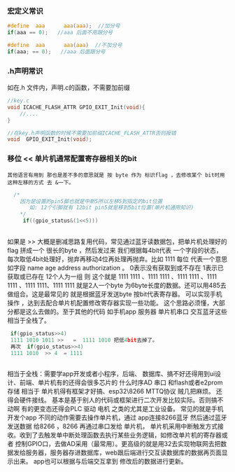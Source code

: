 ###  宏定义常识
```c
#define  aaa      aaa(aaa);  //加分号
if(aaa == 0);   //aaa 后面不用跟分号

#define  aaa      aaa(aaa)  //不加分号
if(aaa; == 0);   //aaa 后面跟分号

```
### .h声明常识
如在.h 文件内，声明.c的函数，不需要加前缀
```c
//key.c
void ICACHE_FLASH_ATTR GPIO_EXIT_Init(void){
    //....
}

//在key.h声明函数的时候不需要加前缀ICACHE_FLASH_ATTR否则报错
void  GPIO_EXIT_Init(void);

```

### 移位  <<  单片机通常配置寄存器相关的bit 
	其他语言有用到 那也是差不多的意思就是 按 byte 作为 标识flag ，去修改某个 bit时用这种左移的方式 去 &一下。  
```c
  /*
    因为是设置的pin5脚也就是中断5所以左移5到指定的bit位置
	   如: 12个引脚就有 12bit pin5就是移到5bit位置(单片机通用知识)
    */
	 if((gpio_status&(1<<5))) 
	 
```
如果是 >> 大概是删减思路复用代码，常见通过蓝牙读数据包，把单片机处理好的flag 拼成一个 很长的byte ，然后发过来 我们根据每4bit代表 一个字段的状态，每次取低4bit处理好，抛弃再移动4位再处理再抛弃。比如
	1111     每位 代表一个意思   如字段  name  age  address authorization  。 
	0表示没有获取到或不存在  1表示已获取或已存在
	12个人为一组  则 这个就是  1111 1111 、1111 1111 、1111 1111 、1111 1111 、1111 1111、1111 1111    就是2人一个byte 为6byte长度的数据。还可以用485去做组合。这是最常见的 就是根据蓝牙发送byte 按bit代表寄存器。 可以实现手机操作 ，达到去配合单片机配置修改寄存器实现一些功能。 这个思路必须懂，大部分都是这么去做的。至于其他的代码 如手机app  服务器  单片机串口 交互蓝牙这些 相当于全栈了。
```c
 if(gpio_status>>4) 
 1111 1010 1011 >>   =  1111 1010 把低4bit去掉了。
 再次  if(gpio_status>>4) 
 1111 1010  >> 4  = 1111
 
```
相当于全栈：需要学app开发或者小程序，后端、 数据库、搞不好还得用到ui设计、前端、单片机有的还得会很多芯片的 什么时序AD 串口 和flash或者e2prom存储 相当于 单片机得有框架才好搞、esp32\8266  MTTQ协议 贼几把麻烦。 还得会硬件接线。
基本是基于别人的代码或框架进行二次开发比较实际。否则搞不动啊  有的更变态还得会PLC 驱动 电机 之类的尤其是工业设备。
	常见的就是手机开发个app 不同的动作需要去操作单片机，通过 app连接8266蓝牙 然后通过蓝牙发送数据 给8266 ，8266 再通过串口发给 单片机， 单片机采用中断触发方式接收。收到了去触发单中断处理函数去执行某些业务逻辑，如修改单片机的寄存器或者 控制GPIO口，去做AD采用（最常用）。更高级的就是用32去实现物联网去把数据发给服务器，服务器存进数据库，web跟后端进行交互读数据库的数据再页面显示出来。 app也可以根据与后端交互拿到 修改后的数据进行更新。 